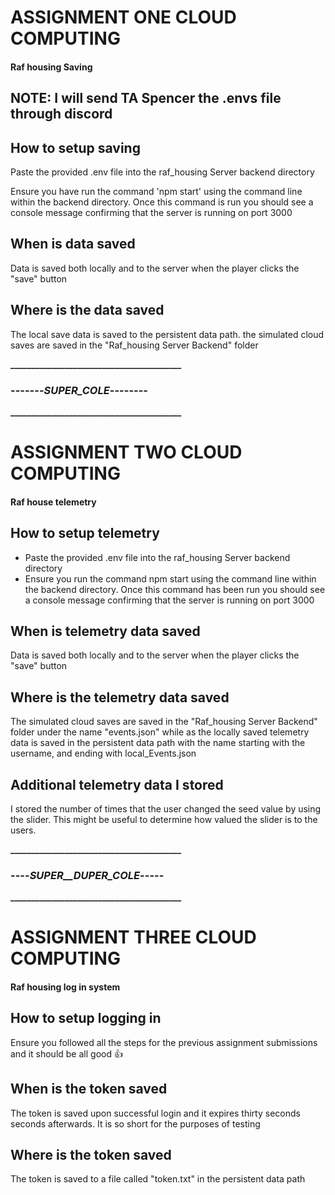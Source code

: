 # ASSIGNMENT ONE CLOUD COMPUTING
#### Raf housing Saving

## **NOTE: I will send TA Spencer the .envs file through discord**


## How to setup saving 
Paste the provided .env file into the raf_housing Server backend directory

Ensure you have run the command 'npm start' using the command line within the backend directory. Once this command is run you should see a console message confirming that the server is running on port 3000

## When is data saved
Data is saved both locally and to the server when the player clicks the "save" button

## Where is the data saved
The local save data is saved to the persistent data path. the simulated cloud saves are saved in the "Raf_housing Server Backend" folder  

**_________________________________________**
### **-------_SUPER_COLE_--------**
**_________________________________________**
                 
# ASSIGNMENT TWO CLOUD COMPUTING
#### Raf house telemetry

## How to setup telemetry
- Paste the provided .env file into the raf_housing Server backend directory  
- Ensure you run the command npm start using the command line within the backend directory. Once this command has been run you should see a console message confirming that the server is running on port 3000  

## When is telemetry data saved
Data is saved both locally and to the server when the player clicks the "save" button

## Where is the telemetry data saved
The simulated cloud saves are saved in the "Raf_housing Server Backend" folder under the name "events.json" while as the locally saved telemetry data is saved in the persistent data path with the name starting with the username, and ending with local_Events.json


## Additional telemetry data I stored
I stored the number of times that the user changed the seed value by using the slider. This might be useful to determine how valued the slider is to the users. 

**_________________________________________**  
### **----_SUPER__DUPER_COLE_-----**
**_________________________________________**  

# ASSIGNMENT THREE CLOUD COMPUTING
#### Raf housing log in system 

## How to setup logging in  
Ensure you followed all the steps for the previous assignment submissions and it should be all good 👍

## When is the token saved
The token is saved upon successful login and it expires thirty seconds seconds afterwards. It is so short for the purposes of testing 

## Where is the token saved
The token is saved to a file called "token.txt" in the persistent data path

